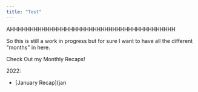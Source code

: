 ```yaml
---
title: "Test"
---
```


AHHHHHHHHHHHHHHHHHHHHHHHHHHHHHHHHHHHHHHHHHH

So this is still a work in progress but for sure I want to have all the different "months" in here.

Check Out my Monthly Recaps!

2022:
- [January Recap](jan